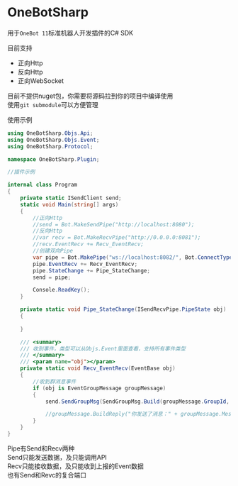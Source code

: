 # OneBotSharp

用于`OneBot 11`标准机器人开发插件的C# SDK

目前支持
- 正向Http
- 反向Http
- 正向WebSocket

目前不提供nuget包，你需要将源码拉到你的项目中编译使用  
使用`git submodule`可以方便管理

使用示例
```C#
using OneBotSharp.Objs.Api;
using OneBotSharp.Objs.Event;
using OneBotSharp.Protocol;

namespace OneBotSharp.Plugin;

//插件示例

internal class Program
{
    private static ISendClient send;
    static void Main(string[] args)
    {
        //正向Http
        //send = Bot.MakeSendPipe("http://localhost:8080");
        //反向Http
        //var recv = Bot.MakeRecvPipe("http://0.0.0.0:8081");
        //recv.EventRecv += Recv_EventRecv;
        //创建双向Pipe
        var pipe = Bot.MakePipe("ws://localhost:8082/", Bot.ConnectType.WebSocket);
        pipe.EventRecv += Recv_EventRecv;
        pipe.StateChange += Pipe_StateChange;
        send = pipe;

        Console.ReadKey();
    }

    private static void Pipe_StateChange(ISendRecvPipe.PipeState obj)
    {
        
    }

    /// <summary>
    /// 收到事件，类型可以从Objs.Event里面查看，支持所有事件类型
    /// </summary>
    /// <param name="obj"></param>
    private static void Recv_EventRecv(EventBase obj)
    {
        //收到群消息事件
        if (obj is EventGroupMessage groupMessage)
        {
            send.SendGroupMsg(SendGroupMsg.Build(groupMessage.GroupId, "你发送了消息：" + groupMessage.Messages[0].BuildSendCq()));

            //groupMessage.BuildReply("你发送了消息：" + groupMessage.Messages[0].BuildSendCq());
        }
    }
}
```

Pipe有Send和Recv两种   
Send只能发送数据，及只能调用API  
Recv只能接收数据，及只能收到上报的Event数据  
也有Send和Revc的复合端口